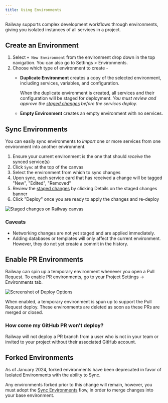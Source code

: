 ```yaml
---
title: Using Environments
---
```


Railway supports complex development workflows through environments, giving you isolated instances of all services in a project.

## Create an Environment

1. Select `+ New Environment` from the environment drop down in the top navigation.  You can also go to Settings > Environments.
2. Choose which type of environment to create -
    - **Duplicate Environment** creates a copy of the selected environment, including services, variables, and configuration.  
        
        When the duplicate environment is created, all services and their configuration will be staged for deployment.
        *You must review and approve the [staged changes](/guides/staged-changes) before the services deploy.*

    - **Empty Environment** creates an empty environment with no services.

## Sync Environments

You can easily sync environments to _import_ one or more services from one environment into another environment.


1. Ensure your current environment is the one that should *receive* the synced service(s)
2. Click `Sync` at the top of the canvas
3. Select the environment from which to sync changes
4. Upon sync, each service card that has received a change will be tagged "New", "Edited", "Removed"
4. Review the [staged changes](/guides/staged-changes) by clicking Details on the staged changes banner
5. Click "Deploy" once you are ready to apply the changes and re-deploy

<Image src="https://res.cloudinary.com/railway/image/upload/v1706310620/docs/staged-changes/canvas_kgihlb.png"
            alt="Staged changes on Railway canvas"
            layout="responsive"
            width={1108} height={770} quality={100} />

### Caveats

- Networking changes are not yet staged and are applied immediately.
- Adding databases or templates will only affect the current environment. However, they do not yet create a commit in the history.


## Enable PR Environments

Railway can spin up a temporary environment whenever you open a Pull Request. To enable PR environments, go to your Project Settings -> Environments tab.

<Image
src="https://res.cloudinary.com/railway/image/upload/v1699568846/docs/enablePrEnv_f5n2hx.png"
alt="Screenshot of Deploy Options"
layout="responsive"
width={480} height={156} quality={80} />

When enabled, a temporary environment is spun up to support the Pull Request deploy. These environments are deleted as soon as these PRs are merged or closed.

### How come my GitHub PR won't deploy?

Railway will not deploy a PR branch from a user who is not in your team or invited to your project without their associated GitHub account.

## Forked Environments

As of January 2024, forked environments have been deprecated in favor of Isolated Environments with the ability to Sync.

Any environments forked prior to this change will remain, however, you must adopt the [Sync Environments](#sync-environments) flow, in order to merge changes into your base environment.

